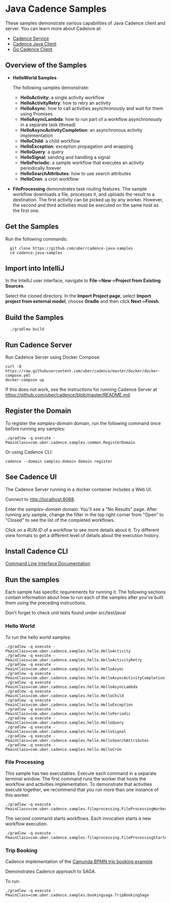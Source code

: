 # Java Cadence Samples
These samples demonstrate various capabilities of Java Cadence client and server. You can learn more about Cadence at:
* [Cadence Service](https://github.com/uber/cadence)
* [Cadence Java Client](https://github.com/uber/cadence-java-client)
* [Go Cadence Client](https://github.com/uber-go/cadence-client)

## Overview of the Samples

* **HelloWorld Samples**

    The following samples demonstrate:

  * **HelloActivity**: a single activity workflow
  * **HelloActivityRetry**: how to retry an activity
  * **HelloAsync**: how to call activities asynchronously and wait for them using Promises
  * **HelloAsyncLambda**: how to run part of a workflow asynchronously in a separate task (thread)
  * **HelloAsyncActivityCompletion**: an asynchronous activity implementation
  * **HelloChild**: a child workflow
  * **HelloException**: exception propagation and wrapping
  * **HelloQuery**: a query
  * **HelloSignal**: sending and handling a signal
  * **HelloPeriodic**: a sample workflow that executes an activity periodically forever
  * **HelloSearchAttributes**: how to use search attributes
  * **HelloCron**: a cron workflow 

* **FileProcessing** demonstrates task routing features. The sample workflow downloads a file, processes it, and uploads
    the result to a destination. The first activity can be picked up by any worker. However, the second and third activities
    must be executed on the same host as the first one.

## Get the Samples

Run the following commands:

      git clone https://github.com/uber/cadence-java-samples
      cd cadence-java-samples

## Import into IntelliJ

In the IntelliJ user interface, navigate to **File**->**New**->**Project from Existing Sources**.

Select the cloned directory. In the **Import Project page**, select **Import project from external model**,
choose **Gradle** and then click **Next**->**Finish**.

## Build the Samples

      ./gradlew build

## Run Cadence Server

Run Cadence Server using Docker Compose:

    curl -O https://raw.githubusercontent.com/uber/cadence/master/docker/docker-compose.yml
    docker-compose up

If this does not work, see the instructions for running Cadence Server
at https://github.com/uber/cadence/blob/master/README.md.

## Register the Domain

To register the *samples-domain* domain, run the following command once before running any samples:

    ./gradlew -q execute -PmainClass=com.uber.cadence.samples.common.RegisterDomain

Or using Cadence CLI:

```
cadence --domain samples-domain domain register
```

## See Cadence UI

The Cadence Server running in a docker container includes a Web UI.

Connect to [http://localhost:8088](http://localhost:8088).

Enter the *samples-domain* domain. You'll see a "No Results" page. After running any sample, change the filter in the
top right corner from "Open" to "Closed" to see the list of the completed workflows.

Click on a *RUN ID* of a workflow to see more details about it. Try different view formats to get a different level of
details about the execution history.

## Install Cadence CLI

[Command Line Interface Documentation](https://mfateev.github.io/cadence/docs/08_cli)

## Run the samples

Each sample has specific requirements for running it. The following sections contain information about
how to run each of the samples after you've built them using the preceding instructions.

Don't forget to check unit tests found under src/test/java!

### Hello World

To run the hello world samples:

    ./gradlew -q execute -PmainClass=com.uber.cadence.samples.hello.HelloActivity
    ./gradlew -q execute -PmainClass=com.uber.cadence.samples.hello.HelloActivityRetry
    ./gradlew -q execute -PmainClass=com.uber.cadence.samples.hello.HelloAsync
    ./gradlew -q execute -PmainClass=com.uber.cadence.samples.hello.HelloAsyncActivityCompletion
    ./gradlew -q execute -PmainClass=com.uber.cadence.samples.hello.HelloAsyncLambda
    ./gradlew -q execute -PmainClass=com.uber.cadence.samples.hello.HelloChild
    ./gradlew -q execute -PmainClass=com.uber.cadence.samples.hello.HelloException
    ./gradlew -q execute -PmainClass=com.uber.cadence.samples.hello.HelloPeriodic
    ./gradlew -q execute -PmainClass=com.uber.cadence.samples.hello.HelloQuery
    ./gradlew -q execute -PmainClass=com.uber.cadence.samples.hello.HelloSignal
    ./gradlew -q execute -PmainClass=com.uber.cadence.samples.hello.HelloSearchAttributes
    ./gradlew -q execute -PmainClass=com.uber.cadence.samples.hello.HelloCron

### File Processing

This sample has two executables. Execute each command in a separate terminal window. The first command
runs the worker that hosts the workflow and activities implementation. To demonstrate that activities
execute together, we recommend that you run more than one instance of this worker.

    ./gradlew -q execute -PmainClass=com.uber.cadence.samples.fileprocessing.FileProcessingWorker

The second command starts workflows. Each invocation starts a new workflow execution.

    ./gradlew -q execute -PmainClass=com.uber.cadence.samples.fileprocessing.FileProcessingStarter
    
### Trip Booking

Cadence implementation of the [Camunda BPMN trip booking example](https://github.com/berndruecker/trip-booking-saga-java)

Demonstrates Cadence approach to SAGA.

To run:

    ./gradlew -q execute -PmainClass=com.uber.cadence.samples.bookingsaga.TripBookingSaga


